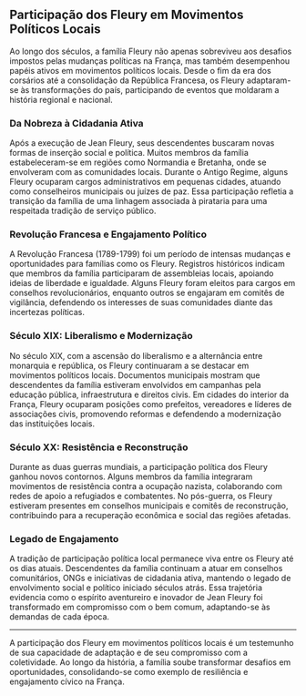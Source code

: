 ## Participação dos Fleury em Movimentos Políticos Locais

Ao longo dos séculos, a família Fleury não apenas sobreviveu aos desafios impostos pelas mudanças políticas na França, mas também desempenhou papéis ativos em movimentos políticos locais. Desde o fim da era dos corsários até a consolidação da República Francesa, os Fleury adaptaram-se às transformações do país, participando de eventos que moldaram a história regional e nacional.

### Da Nobreza à Cidadania Ativa

Após a execução de Jean Fleury, seus descendentes buscaram novas formas de inserção social e política. Muitos membros da família estabeleceram-se em regiões como Normandia e Bretanha, onde se envolveram com as comunidades locais. Durante o Antigo Regime, alguns Fleury ocuparam cargos administrativos em pequenas cidades, atuando como conselheiros municipais ou juízes de paz. Essa participação refletia a transição da família de uma linhagem associada à pirataria para uma respeitada tradição de serviço público.

### Revolução Francesa e Engajamento Político

A Revolução Francesa (1789-1799) foi um período de intensas mudanças e oportunidades para famílias como os Fleury. Registros históricos indicam que membros da família participaram de assembleias locais, apoiando ideias de liberdade e igualdade. Alguns Fleury foram eleitos para cargos em conselhos revolucionários, enquanto outros se engajaram em comitês de vigilância, defendendo os interesses de suas comunidades diante das incertezas políticas.

### Século XIX: Liberalismo e Modernização

No século XIX, com a ascensão do liberalismo e a alternância entre monarquia e república, os Fleury continuaram a se destacar em movimentos políticos locais. Documentos municipais mostram que descendentes da família estiveram envolvidos em campanhas pela educação pública, infraestrutura e direitos civis. Em cidades do interior da França, Fleury ocuparam posições como prefeitos, vereadores e líderes de associações civis, promovendo reformas e defendendo a modernização das instituições locais.

### Século XX: Resistência e Reconstrução

Durante as duas guerras mundiais, a participação política dos Fleury ganhou novos contornos. Alguns membros da família integraram movimentos de resistência contra a ocupação nazista, colaborando com redes de apoio a refugiados e combatentes. No pós-guerra, os Fleury estiveram presentes em conselhos municipais e comitês de reconstrução, contribuindo para a recuperação econômica e social das regiões afetadas.

### Legado de Engajamento

A tradição de participação política local permanece viva entre os Fleury até os dias atuais. Descendentes da família continuam a atuar em conselhos comunitários, ONGs e iniciativas de cidadania ativa, mantendo o legado de envolvimento social e político iniciado séculos atrás. Essa trajetória evidencia como o espírito aventureiro e inovador de Jean Fleury foi transformado em compromisso com o bem comum, adaptando-se às demandas de cada época.

---

A participação dos Fleury em movimentos políticos locais é um testemunho de sua capacidade de adaptação e de seu compromisso com a coletividade. Ao longo da história, a família soube transformar desafios em oportunidades, consolidando-se como exemplo de resiliência e engajamento cívico na França.